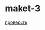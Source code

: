 ﻿# maket-3
<a href="https://deadlyparkourkillerdarkbrawlstars1998.github.io/maket-3/">проверить</a>
